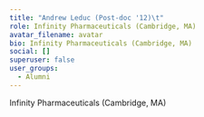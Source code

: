```yaml
---
title: "Andrew Leduc (Post-doc '12)\t"
role: Infinity Pharmaceuticals (Cambridge, MA)
avatar_filename: avatar
bio: Infinity Pharmaceuticals (Cambridge, MA)
social: []
superuser: false
user_groups:
  - Alumni
---
```

Infinity Pharmaceuticals (Cambridge, MA)
